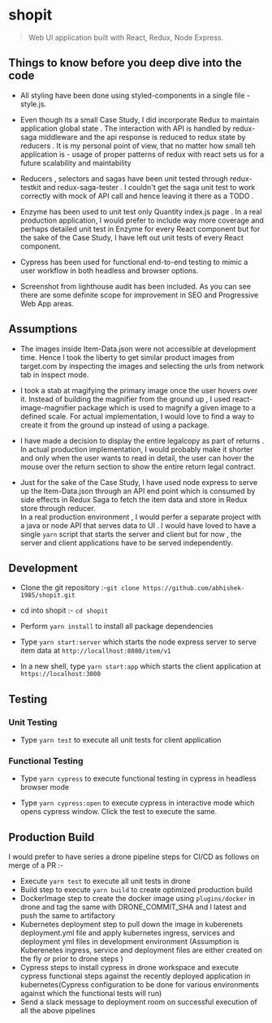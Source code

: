 # shopit

> Web UI application built with React, Redux, Node Express.

## Things to know before you deep dive into the code 

  * All styling have been done using styled-components in a single file - style.js. 

  * Even though its a small Case Study, I did incorporate Redux to maintain application global state . 
  The interaction with API is handled by redux-saga middleware and the api response is reduced to redux state by reducers .
  It is my personal point of view, that no matter how small teh application is - usage of proper patterns of redux with react sets us for a future scalability and maintability 

  * Reducers , selectors and sagas have been unit tested through redux-testkit and redux-saga-tester . I couldn't get the saga unit test to work correctly with mock of API call and hence leaving it there as  a TODO .

  * Enzyme has been used to unit test only Quantity index.js page . In a real production application, I would prefer to include way more coverage and perhaps detailed unit test in Enzyme for every React component but for the sake of the Case Study, I have left out unit tests of every React component.

  * Cypress has been used for functional end-to-end testing to mimic a user workflow in both headless and browser options.

  * Screenshot from lighthouse audit has been included. As you can see there are some definite scope for improvement in SEO and Progressive Web App areas.

## Assumptions

  * The images inside Item-Data.json were not accessible at development time. Hence I took the liberty to get similar product images from target.com by inspecting the images and selecting the urls from network tab in inspect mode.

  * I took a stab at magifying the primary image once the user hovers over it. Instead of building the magnifier from the ground up , I used react-image-magnifier package which is used to magnify a given image to a defined scale. For actual implementation, I would love to find a way to create it from the ground up instead of using a package.

  * I have made a decision to display the entire legalcopy as part of returns . 
  In actual production implementation, I would probably make it shorter and only when the user wants to read in detail, the user can hover the mouse over the return section to show the entire return legal contract.

  * Just for the sake of the Case Study, I have used node express to serve up the Item-Data.json through an API end point which is consumed by side effects in Redux Saga to fetch the item data and store in Redux store through reducer.  
  In a real production environment , I would perfer a separate project with a java or node API that serves data to UI .
  I would have loved to have a single `yarn` script that starts the server and client but for now , the server and client applications have to be served independently.

## Development

  * Clone the git repository :-`git clone https://github.com/abhishek-1985/shopit.git`

  * cd into shopit :- `cd shopit`

  * Perform `yarn install` to install all package dependencies

  * Type `yarn start:server` which starts the node express server to serve item data at `http://locallhost:8080/item/v1`

  * In a new shell, type `yarn start:app` which starts the client application at `https://localhost:3000`

## Testing

### Unit Testing

  * Type `yarn test` to execute all unit tests for client application

### Functional Testing

  * Type `yarn cypress` to execute functional testing in cypress in headless browser mode
  
  * Type `yarn cypress:open` to execute cypress in interactive mode which opens cypress window. Click the test to execute the same.

## Production Build

  I would prefer to have series a drone pipeline steps for CI/CD as follows on merge of a PR :-
  
  * Execute ```yarn test``` to execute all unit tests in drone
  * Build step to execute ```yarn build``` to create optimized production build
  * DockerImage step to create the docker image using `plugins/docker` in drone and tag the same with DRONE_COMMIT_SHA and l  latest and push the same to artifactory
  * Kubernetes deployment step to pull down the image in kuberenets deployment.yml file and apply kubernetes ingress, services and deployment yml files in development environment (Assumption is Kuberenetes ingress, service and deployment files are either created on the fly or prior to drone steps )
  * Cypress steps to install cypress in drone workspace and execute cypress functional steps against the recently deployed application in kubernetes(Cypress configuration to be done for various environments against which the functional tests will run)
  * Send a slack message to deployment room on successful execution of all the above pipelines  
